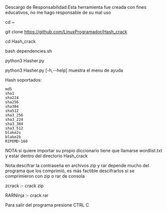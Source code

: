 
Descargo de Responsabilidad:Esta herramienta fue creada con fines educativos, no me hago responsable de su mal uso

cd ~

git clone https://github.com/LinuxProgramador/Hash_crack

cd Hash_crack

bash dependencies.sh

python3 Hasher.py

python3 Hasher.py [-h,--help]  muestra el menu de ayuda 

Hash soportados:

    md5
    sha1
    sha224
    sha256
    sha384                                                                     
    sha512      
    sha3_256
    sha3_224
    sha3_384
    sha3_512
    blake2s
    blake2b
    RIPEMD-160

NOTA:si quiere importar su propio diccionario tiene que llamarse wordlist.txt y estar dentro del directorio Hash_crack

Nota:descifrar la contraseña en archivos zip y rar depende mucho del programa que los comprimió, es más factible descifrarlos si se comprimieron con zip o rar de consola

zcrack :- crack zip

RARNinja :- crack rar

Para salir del programa presione CTRL C
